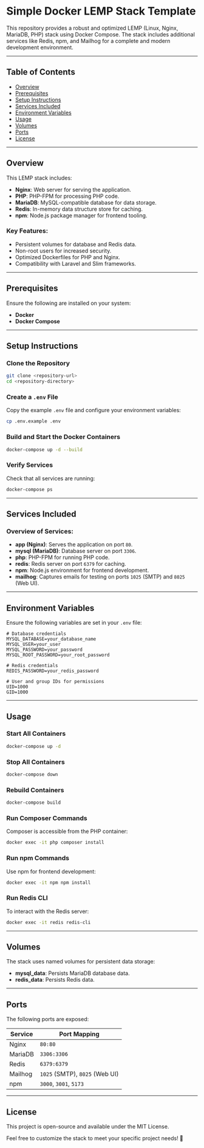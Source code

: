 # Simple Docker LEMP Stack Template

This repository provides a robust and optimized LEMP (Linux, Nginx, MariaDB, PHP) stack using Docker Compose. The stack includes additional services like Redis, npm, and Mailhog for a complete and modern development environment.

---

## Table of Contents
- [Overview](#overview)
- [Prerequisites](#prerequisites)
- [Setup Instructions](#setup-instructions)
- [Services Included](#services-included)
- [Environment Variables](#environment-variables)
- [Usage](#usage)
- [Volumes](#volumes)
- [Ports](#ports)
- [License](#license)

---

## Overview

This LEMP stack includes:

- **Nginx**: Web server for serving the application.
- **PHP**: PHP-FPM for processing PHP code.
- **MariaDB**: MySQL-compatible database for data storage.
- **Redis**: In-memory data structure store for caching.
- **npm**: Node.js package manager for frontend tooling.

### Key Features:
- Persistent volumes for database and Redis data.
- Non-root users for increased security.
- Optimized Dockerfiles for PHP and Nginx.
- Compatibility with Laravel and Slim frameworks.

---

## Prerequisites

Ensure the following are installed on your system:

- **Docker**
- **Docker Compose**

---

## Setup Instructions

### Clone the Repository

```bash
git clone <repository-url>
cd <repository-directory>
```

### Create a `.env` File

Copy the example `.env` file and configure your environment variables:

```bash
cp .env.example .env
```

### Build and Start the Docker Containers

```bash
docker-compose up -d --build
```

### Verify Services

Check that all services are running:

```bash
docker-compose ps
```

---

## Services Included

### Overview of Services:

- **app (Nginx)**: Serves the application on port `80`.
- **mysql (MariaDB)**: Database server on port `3306`.
- **php**: PHP-FPM for running PHP code.
- **redis**: Redis server on port `6379` for caching.
- **npm**: Node.js environment for frontend development.
- **mailhog**: Captures emails for testing on ports `1025` (SMTP) and `8025` (Web UI).

---

## Environment Variables

Ensure the following variables are set in your `.env` file:

```dotenv
# Database credentials
MYSQL_DATABASE=your_database_name
MYSQL_USER=your_user
MYSQL_PASSWORD=your_password
MYSQL_ROOT_PASSWORD=your_root_password

# Redis credentials
REDIS_PASSWORD=your_redis_password

# User and group IDs for permissions
UID=1000
GID=1000
```

---

## Usage

### Start All Containers
```bash
docker-compose up -d
```

### Stop All Containers
```bash
docker-compose down
```

### Rebuild Containers
```bash
docker-compose build
```

### Run Composer Commands
Composer is accessible from the PHP container:
```bash
docker exec -it php composer install
```

### Run npm Commands
Use npm for frontend development:
```bash
docker exec -it npm npm install
```

### Run Redis CLI
To interact with the Redis server:
```bash
docker exec -it redis redis-cli
```

---

## Volumes

The stack uses named volumes for persistent data storage:

- **mysql_data**: Persists MariaDB database data.
- **redis_data**: Persists Redis data.

---

## Ports

The following ports are exposed:

| Service   | Port Mapping       |
|-----------|--------------------|
| Nginx     | `80:80`           |
| MariaDB   | `3306:3306`       |
| Redis     | `6379:6379`       |
| Mailhog   | `1025` (SMTP), `8025` (Web UI) |
| npm       | `3000`, `3001`, `5173` |

---

## License

This project is open-source and available under the MIT License.

Feel free to customize the stack to meet your specific project needs! 🚀


